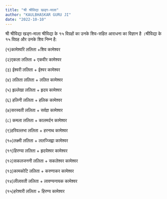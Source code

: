```yaml
---
title: "श्री श्रीविद्या खड्ग-माला"
author: "KAULBHASKAR GURU JI"
date: "2022-10-10"
---
```


श्री श्रीविद्या खड्ग-माला श्रीविद्या के १५ विग्रहों का उनके शिव-सहित आराधना का विज्ञान है ।श्रीविद्या के १५ विग्रह और उनके शिव निम्न है:

(१)कामेश्वरि ललिता +शिव कामेश्वर

(२)एकला ललिता + एकवीर कामेश्वर

(३) ईश्वरी ललिता + ईश्वर कामेश्वर

(४) ललिता ललिता + ललित कामेश्वर

(५) हृल्लेखा ललिता + हृदय कामेश्वर

(६) हलिनी ललिता + हलिक कामेश्वर

(७)सरस्वती ललिता + सर्वज्ञ कामेश्वर

(८) कमला ललिता + कालमर्दन कामेश्वर

(९)हरिवल्लभा ललिता + हरनाथ कामेश्वर

(१०)लक्ष्मी ललिता + ललज्जिह्वा कामेश्वर

(११)हिरण्या ललिता + हृदयेश्वर कामेश्वर

(१२)सकलजननी ललिता + सकलेश्वर कामेश्वर

(१३)कामकोटि ललिता + करुणाकर कामेश्वर

(१४)लीलावती ललिता + लावण्यनायक कामेश्वर

(१५)हरेश्वरी ललिता + हिरण्य कामेश्वर
